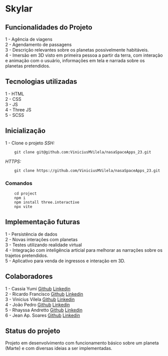 # Skylar

## Funcionalidades do Projeto
1 - Agência de viagens<br>
2 - Agendamento de passagens<br>
3 - Descrição relevantes sobre os planetas possivelmente habitáveis.<br>
4 - Imersão em 3D visto em primeira pessoa a partir da terra,
com interação e animação com o usuário, informações em tela e narrada sobre os planetas pretendidos.

## Tecnologias utilizadas
1 - HTML<br>
2 - CSS<br>
3 - JS<br>
4 - Three JS<br>
5 - SCSS

## Inicialização
1 - Clone o projeto
*SSH:* 
```
    git clone git@github.com:ViniciusMVilela/nasaSpaceApps_23.git
```

*HTTPS:*
```
    git clone https://github.com/ViniciusMVilela/nasaSpaceApps_23.git
```
### Comandos

```
    cd project
    npm i
    npm install three.interactive
    npx vite
```

## Implementação futuras
1 - Persistência de dados<br>
2 - Novas interações com planetas<br>
3 - Testes utilizando realidade virtual<br>
4 - Integração com inteligência articial para melhorar as narrações sobre os trajetos pretendidos.<br>
5 - Aplicativo para venda de ingressos e interação em 3D.

## Colaboradores
1 - Cassia Yumi [Github](https://github.com/cassiab13) [Linkedin](https://www.linkedin.com/in/cassia-basso1?utm_source=share&utm_campaign=share_via&utm_content=profile&utm_medium=ios_app)<br>
2 - Ricardo Francisco [Github](https://github.com/ricardoofilho) [Linkedin](https://www.linkedin.com/in/ricardo-francisco2710?utm_source=share&utm_campaign=share_via&utm_content=profile&utm_medium=ios_app)<br>
3 - Vinicius Vilela [Github](https://github.com/viniciusMVilela) [Linkedin](https://www.linkedin.com/in/vin%C3%ADcius-vilela-826a04234?utm_source=share&utm_campaign=share_via&utm_content=profile&utm_medium=ios_app)<br>
4 - João Pedro [Github](https://github.com/joaopedrohb) [Linkedin](https://www.linkedin.com/in/jo%C3%A3o-pedro-hieda-bortolotto-0268a7234?utm_source=share&utm_campaign=share_via&utm_content=profile&utm_medium=ios_app)<br>
5 - Rhayssa Andretto [Github](https://github.com/rhayssaandretto) [Linkedin](https://www.linkedin.com/in/rhayssa-andretto?utm_source=share&utm_campaign=share_via&utm_content=profile&utm_medium=ios_app)<br>
6 - Jean Ap. Soares [Github](https://github.com/jeanunicesumar) [Linkedin](https://www.linkedin.com/in/jean-soares-058836258?utm_source=share&utm_campaign=share_via&utm_content=profile&utm_medium=ios_app)<br>

## Status do projeto 
Projeto em desenvolvimento com funcionamento básico sobre um planeta (Marte) e com diversas
ideias a ser implementadas.
